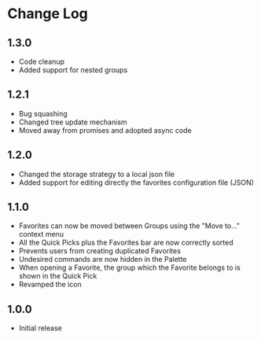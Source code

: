 # Change Log

## 1.3.0
- Code cleanup
- Added support for nested groups

## 1.2.1
- Bug squashing
- Changed tree update mechanism
- Moved away from promises and adopted async code

## 1.2.0
- Changed the storage strategy to a local json file
- Added support for editing directly the favorites configuration file (JSON)
## 1.1.0

- Favorites can now be moved between Groups using the "Move to..." context menu
- All the Quick Picks plus the Favorites bar are now correctly sorted
- Prevents users from creating duplicated Favorites
- Undesired commands are now hidden in the Palette
- When opening a Favorite, the group which the Favorite belongs to is shown in the Quick Pick
- Revamped the icon

## 1.0.0

- Initial release